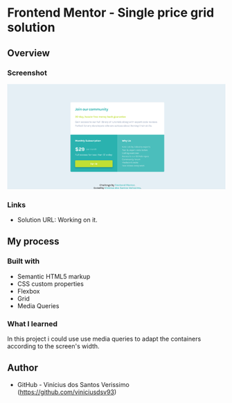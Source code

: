 # Frontend Mentor - Single price grid solution

## Overview

### Screenshot

![](./screenshot.png)

### Links

- Solution URL: Working on it.

## My process

### Built with

- Semantic HTML5 markup
- CSS custom properties
- Flexbox
- Grid
- Media Queries

### What I learned

In this project i could use use media queries to adapt the containers according to the screen's width.


## Author

- GitHub - Vinícius dos Santos Verissimo (https://github.com/viniciusdsv93)
